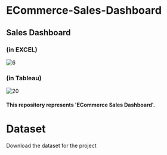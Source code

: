 # ECommerce-Sales-Dashboard

## Sales Dashboard

### (in EXCEL)
![6](https://user-images.githubusercontent.com/73283098/178666774-b719ba57-fc71-4a60-beca-372696e0d4ee.PNG)

### (in Tableau)
![20](https://user-images.githubusercontent.com/73283098/178667013-bb3d4407-2642-425b-b4b1-31d6721c6fab.PNG)

#### This repository represents 'ECommerce Sales Dashboard'.

# Dataset
 Download the dataset for the project
 
